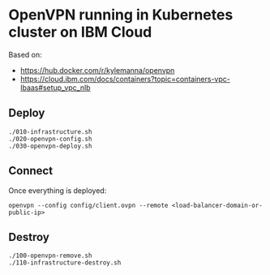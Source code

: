 # OpenVPN running in Kubernetes cluster on IBM Cloud

Based on:
- https://hub.docker.com/r/kylemanna/openvpn
- https://cloud.ibm.com/docs/containers?topic=containers-vpc-lbaas#setup_vpc_nlb


## Deploy

```
./010-infrastructure.sh
./020-openvpn-config.sh
./030-openvpn-deploy.sh
```

## Connect

Once everything is deployed:

```
openvpn --config config/client.ovpn --remote <load-balancer-domain-or-public-ip>
```

## Destroy

```
./100-openvpn-remove.sh
./110-infrastructure-destroy.sh
```
